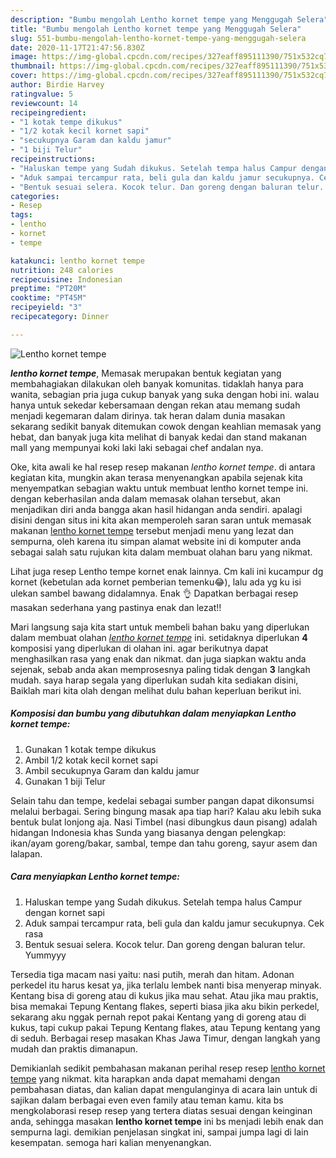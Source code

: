 ```yaml
---
description: "Bumbu mengolah Lentho kornet tempe yang Menggugah Selera"
title: "Bumbu mengolah Lentho kornet tempe yang Menggugah Selera"
slug: 551-bumbu-mengolah-lentho-kornet-tempe-yang-menggugah-selera
date: 2020-11-17T21:47:56.830Z
image: https://img-global.cpcdn.com/recipes/327eaff895111390/751x532cq70/lentho-kornet-tempe-foto-resep-utama.jpg
thumbnail: https://img-global.cpcdn.com/recipes/327eaff895111390/751x532cq70/lentho-kornet-tempe-foto-resep-utama.jpg
cover: https://img-global.cpcdn.com/recipes/327eaff895111390/751x532cq70/lentho-kornet-tempe-foto-resep-utama.jpg
author: Birdie Harvey
ratingvalue: 5
reviewcount: 14
recipeingredient:
- "1 kotak tempe dikukus"
- "1/2 kotak kecil kornet sapi"
- "secukupnya Garam dan kaldu jamur"
- "1 biji Telur"
recipeinstructions:
- "Haluskan tempe yang Sudah dikukus. Setelah tempa halus Campur dengan kornet sapi"
- "Aduk sampai tercampur rata, beli gula dan kaldu jamur secukupnya. Cek rasa"
- "Bentuk sesuai selera. Kocok telur. Dan goreng dengan baluran telur. Yummyyy"
categories:
- Resep
tags:
- lentho
- kornet
- tempe

katakunci: lentho kornet tempe 
nutrition: 248 calories
recipecuisine: Indonesian
preptime: "PT20M"
cooktime: "PT45M"
recipeyield: "3"
recipecategory: Dinner

---
```



![Lentho kornet tempe](https://img-global.cpcdn.com/recipes/327eaff895111390/751x532cq70/lentho-kornet-tempe-foto-resep-utama.jpg)

<b><i>lentho kornet tempe</i></b>, Memasak merupakan bentuk kegiatan yang membahagiakan dilakukan oleh banyak komunitas. tidaklah hanya para wanita, sebagian pria juga cukup banyak yang suka dengan hobi ini. walau hanya untuk sekedar kebersamaan dengan rekan atau memang sudah menjadi kegemaran dalam dirinya. tak heran dalam dunia masakan sekarang sedikit banyak ditemukan cowok dengan keahlian memasak yang hebat, dan banyak juga kita melihat di banyak kedai dan stand makanan mall yang mempunyai koki laki laki sebagai chef andalan nya.

Oke, kita awali ke hal resep resep makanan <i>lentho kornet tempe</i>. di antara kegiatan kita, mungkin akan terasa menyenangkan apabila sejenak kita menyempatkan sebagian waktu untuk membuat lentho kornet tempe ini. dengan keberhasilan anda dalam memasak olahan tersebut, akan menjadikan diri anda bangga akan hasil hidangan anda sendiri. apalagi disini dengan situs ini kita akan memperoleh saran saran untuk memasak makanan <u>lentho kornet tempe</u> tersebut menjadi menu yang lezat dan sempurna, oleh karena itu simpan alamat website ini di komputer anda sebagai salah satu rujukan kita dalam membuat olahan baru yang nikmat.

Lihat juga resep Lentho tempe kornet enak lainnya. Cm kali ini kucampur dg kornet (kebetulan ada kornet pemberian temenku😂), lalu ada yg ku isi ulekan sambel bawang didalamnya. Enak 👌 Dapatkan berbagai resep masakan sederhana yang pastinya enak dan lezat!!


Mari langsung saja kita start untuk membeli bahan baku yang diperlukan dalam membuat olahan <u><i>lentho kornet tempe</i></u> ini. setidaknya diperlukan <b>4</b> komposisi yang diperlukan di olahan ini. agar berikutnya dapat menghasilkan rasa yang enak dan nikmat. dan juga siapkan waktu anda sejenak, sebab anda akan memprosesnya paling tidak dengan <b>3</b> langkah mudah. saya harap segala yang diperlukan sudah kita sediakan disini, Baiklah mari kita olah dengan melihat dulu bahan keperluan berikut ini.

<!--inarticleads1-->

##### Komposisi dan bumbu yang dibutuhkan dalam menyiapkan Lentho kornet tempe:

1. Gunakan 1 kotak tempe dikukus
1. Ambil 1/2 kotak kecil kornet sapi
1. Ambil secukupnya Garam dan kaldu jamur
1. Gunakan 1 biji Telur


Selain tahu dan tempe, kedelai sebagai sumber pangan dapat dikonsumsi melalui berbagai. Sering bingung masak apa tiap hari? Kalau aku lebih suka bentuk bulat lonjong aja. Nasi Timbel (nasi dibungkus daun pisang) adalah hidangan Indonesia khas Sunda yang biasanya dengan pelengkap: ikan/ayam goreng/bakar, sambal, tempe dan tahu goreng, sayur asem dan lalapan. 

<!--inarticleads2-->

##### Cara menyiapkan Lentho kornet tempe:

1. Haluskan tempe yang Sudah dikukus. Setelah tempa halus Campur dengan kornet sapi
1. Aduk sampai tercampur rata, beli gula dan kaldu jamur secukupnya. Cek rasa
1. Bentuk sesuai selera. Kocok telur. Dan goreng dengan baluran telur. Yummyyy


Tersedia tiga macam nasi yaitu: nasi putih, merah dan hitam. Adonan perkedel itu harus kesat ya, jika terlalu lembek nanti bisa menyerap minyak. Kentang bisa di goreng atau di kukus jika mau sehat. Atau jika mau praktis, bisa memakai Tepung Kentang flakes, seperti biasa jika aku bikin perkedel, sekarang aku nggak pernah repot pakai Kentang yang di goreng atau di kukus, tapi cukup pakai Tepung Kentang flakes, atau Tepung kentang yang di seduh. Berbagai resep masakan Khas Jawa Timur, dengan langkah yang mudah dan praktis dimanapun. 

Demikianlah sedikit pembahasan makanan perihal resep resep <u>lentho kornet tempe</u> yang nikmat. kita harapkan anda dapat memahami dengan pembahasan diatas, dan kalian dapat mengulanginya di acara lain untuk di sajikan dalam berbagai even even family atau teman kamu. kita bs mengkolaborasi resep resep yang tertera diatas sesuai dengan keinginan anda, sehingga masakan <b>lentho kornet tempe</b> ini bs menjadi lebih enak dan sempurna lagi. demikian penjelasan singkat ini, sampai jumpa lagi di lain kesempatan. semoga hari kalian menyenangkan.
